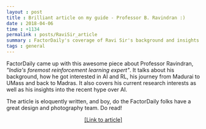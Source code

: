 ```yaml
---
layout : post
title : Brilliant article on my guide - Professor B. Ravindran :)
date : 2018-04-06
time : +1134
permalink : posts/RaviSir_article
summary : FactorDaily's coverage of Ravi Sir's background and insights towards AI
tags : general
---
```


FactorDaily came up with this awesome piece about Professor Ravindran, _"India's foremost reinforcement learning expert"_. It talks about his background, how he got interested in AI and RL, his journey from Madurai to UMass and back to Madras. It also covers his current research interests as well as his insights into the recent hype over AI. 

The article is eloquently written, and boy, do the FactorDaily folks have a great design and photography team. Do read!

<center> 
<a href="https://factordaily.com/balaraman-ravindran-reinforcement-learning/">[Link to article]</a> 
</center> 

